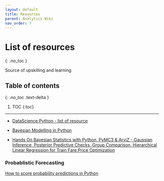 ```yaml
---
layout: default
title: Resources
parent: Analytics Wiki
nav_order: 7
---
```


# List of resources
{: .no_toc }

Source of upskilling and learning

## Table of contents
{: .no_toc .text-delta }

1. TOC
{:toc}

---

- [DataScience Python - list of resource](https://github.com/ujjwalkarn/DataSciencePython)

- [Bayesian Modelling in Python](https://github.com/GuneetKohli/Bayesian-Modelling-in-Python)

- [Hands On Bayesian Statistics with Python, PyMC3 & ArviZ - Gaussian Inference, Posterior Predictive Checks, Group Comparison, Hierarchical Linear Regression for Train Fare Price Optimization](https://towardsdatascience.com/hands-on-bayesian-statistics-with-python-pymc3-arviz-499db9a59501)


### Probablistic Forecasting

[How to score probability predictions in Python](https://machinelearningmastery.com/how-to-score-probability-predictions-in-python/)
